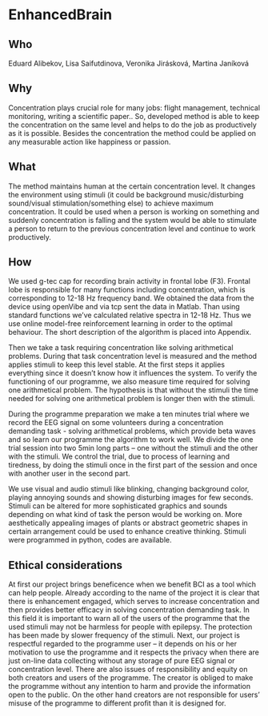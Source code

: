 # EnhancedBrain

## Who
Eduard Alibekov, Lisa Saifutdinova, Veronika Jirásková, Martina Janíková

## Why
Concentration plays crucial role for many jobs: flight management, technical monitoring, writing a scientific paper.. So, developed method is able to keep the concentration on the same level and helps to do the job as productively as it is possible. Besides the concentration the method could be applied on any measurable action like happiness or passion.
## What
The method maintains human at the certain concentration level. It changes the environment using stimuli (it could be background music/disturbing sound/visual stimulation/something else) to achieve maximum concentration. It could be used when a person is working on something and suddenly concentration is falling and the system would be able to stimulate a person to return to the previous concentration level and continue to work productively.

## How



We used g-tec cap for recording brain activity in frontal lobe (F3). Frontal lobe is responsible for many functions including concentration, which is corresponding to 12-18 Hz frequency band. We obtained the data from the device using openVibe and via tcp sent the data in Matlab. Than using standard functions we’ve calculated relative spectra in 12-18 Hz. Thus we use online model-free reinforcement learning in order to the optimal behaviour. The short description of the algorithm is placed into Appendix.

Then we take a task requiring concentration like solving arithmetical problems. During that task concentration level is measured and the method applies stimuli to keep this level stable. At the first steps it applies everything since it doesn’t know how it influences the system. To verify the functioning of our programme, we also measure time required for solving one arithmetical problem. The hypothesis is that without the stimuli the time needed for solving one arithmetical problem is longer then with the stimuli. 

During the programme preparation we make a ten minutes trial where we record the EEG signal on some volunteers during a concentration demanding task - solving arithmetical problems, which provide beta waves and so learn our programme the algorithm to work well. We divide the one trial session into two 5min long parts – one without the stimuli and the other with the stimuli. We control the trial, due to process of learning and tiredness, by doing the stimuli once in the first part of the session and once with another user in the second part.

We use visual and audio stimuli like blinking, changing background color, playing annoying sounds and showing disturbing images for few seconds. Stimuli can be altered for more sophisticated graphics and sounds depending on what kind of task the person would be working on. More aesthetically appealing images of plants or abstract geometric shapes in certain arrangement could be used to enhance creative thinking. Stimuli were programmed in python, codes are available.

## Ethical considerations
At first our project brings beneficence when we benefit BCI as a tool which can help people. Already according to the name of the project it is clear that there is enhancement engaged, which serves to increase concentration and then provides better efficacy in solving concentration demanding task. In this field it is important to warn all of the users of the programme that the used stimuli may not be harmless for people with epilepsy. The protection has been made by slower frequency of the stimuli. Next, our project is respectful regarded to the programme user – it depends on his or her motivation to use the programme and it respects the privacy when there are just on-line data collecting without any storage of pure EEG signal or concentration level. There are also issues of responsibility and equity on both creators and users of the programme. The creator is obliged to make the programme without any intention to harm and provide the information open to the public. On the other hand creators are not responsible for users’ misuse of the programme to different profit than it is designed for. 